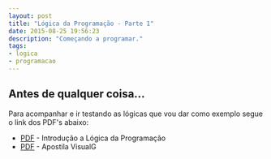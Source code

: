 ```yaml
---
layout: post
title: "Lógica da Programação - Parte 1"
date: 2015-08-25 19:56:23
description: "Começando a programar."
tags:
- logica
- programacao
---
```

## Antes de qualquer coisa...

Para acompanhar e ir testando as lógicas que vou dar como exemplo segue o link dos PDF's abaixo:

* [PDF](http://pdf.com.br/) - Introdução a Lógica da Programação
* [PDF](http://pdf.com.br/) - Apostila VisualG
